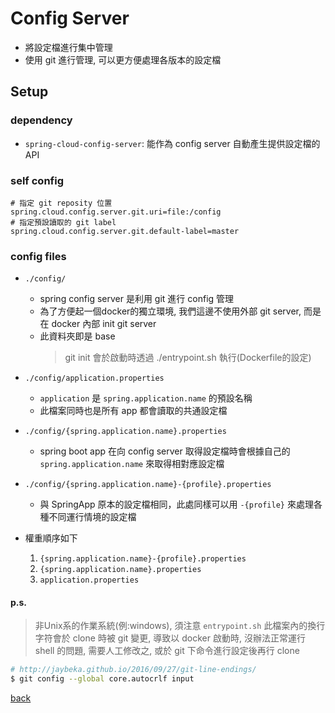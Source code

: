 # Config Server
- 將設定檔進行集中管理
- 使用 git 進行管理, 可以更方便處理各版本的設定檔

## Setup
### dependency
- `spring-cloud-config-server`: 能作為 config server 自動產生提供設定檔的 API

### self config
```properties
# 指定 git reposity 位置
spring.cloud.config.server.git.uri=file:/config
# 指定預設讀取的 git label
spring.cloud.config.server.git.default-label=master
```

### config files
- `./config/`
    - spring config server 是利用 git 進行 config 管理
    - 為了方便起一個docker的獨立環境, 我們這邊不使用外部 git server, 而是在 docker 內部 init git server
    - 此資料夾即是 base
        > git init 會於啟動時透過 ./entrypoint.sh 執行(Dockerfile的設定)

- `./config/application.properties`
    - `application` 是 `spring.application.name` 的預設名稱
    - 此檔案同時也是所有 app 都會讀取的共通設定檔

- `./config/{spring.application.name}.properties`
    - spring boot app 在向 config server 取得設定檔時會根據自己的 `spring.application.name` 來取得相對應設定檔

- `./config/{spring.application.name}-{profile}.properties`
    - 與 SpringApp 原本的設定檔相同，此處同樣可以用 `-{profile}` 來處理各種不同運行情境的設定檔

- 權重順序如下
    1. `{spring.application.name}-{profile}.properties`
    2. `{spring.application.name}.properties`
    3. `application.properties`

#### p.s.
> 非Unix系的作業系統(例:windows), 須注意 `entrypoint.sh` 此檔案內的換行字符會於 clone 時被 git 變更, 導致以 docker 啟動時, 沒辦法正常運行 shell 的問題, 需要人工修改之, 或於 git 下命令進行設定後再行 clone
```sh
# http://jaybeka.github.io/2016/09/27/git-line-endings/
$ git config --global core.autocrlf input
```

[back](../README.md#detail)
